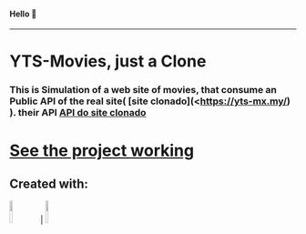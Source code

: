 #### Hello 👋
_____________
# **YTS-Movies, just a Clone**

### This is Simulation of a web site of movies, that consume an Public API of the real site( [site clonado](<https://yts-mx.my/) ). their API [API do site clonado ](https://yts.mx/api)

# [See the project working](https://afonsoafony.github.io/Yts-Clone/)

## Created with:

<div>
<img src="https://cdn.jsdelivr.net/gh/devicons/devicon@latest/icons/nextjs/nextjs-original-wordmark.svg" width="10%">   |  <img src="https://cdn.jsdelivr.net/gh/devicons/devicon@latest/icons/tailwindcss/tailwindcss-original-wordmark.svg" width="10%"/> 
